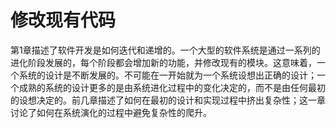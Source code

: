 # 修改现有代码

第1章描述了软件开发是如何迭代和递增的。一个大型的软件系统是通过一系列的进化阶段发展的，每个阶段都会增加新的功能，并修改现有的模块。这意味着，一个系统的设计是不断发展的。不可能在一开始就为一个系统设想出正确的设计；一个成熟的系统的设计更多的是由系统进化过程中的变化决定的，而不是由任何最初的设想决定的。前几章描述了如何在最初的设计和实现过程中挤出复杂性；这一章讨论了如何在系统演化的过程中避免复杂性的爬升。
